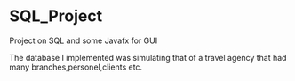 # SQL_Project
Project on SQL and some Javafx for GUI

The database I implemented was simulating that of a travel agency that had many branches,personel,clients etc.
